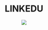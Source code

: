 
<h1 align="center"> LINKEDU </h1>

<p align="center">
    <a href="https://dart.dev/guides"><img src="(https://img.shields.io/badge/Dart-ffffff?style=for-the-badge&logo=dart&logoColor=000000)" /></a>
</p>
